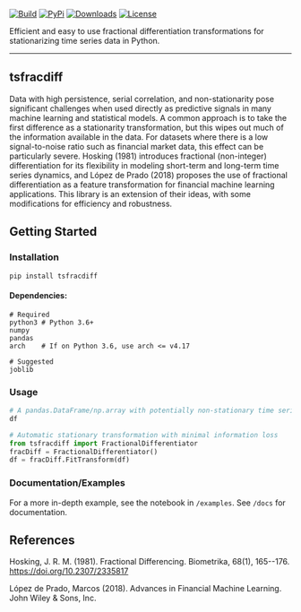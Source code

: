 [![Build](https://img.shields.io/github/actions/workflow/status/adamvvu/tsfracdiff/tsfracdiff_tests.yml?style=for-the-badge)](https://github.com/adamvvu/tsfracdiff/actions/workflows/tsfracdiff_tests.yml)
[![PyPi](https://img.shields.io/pypi/v/tsfracdiff?style=for-the-badge)](https://pypi.org/project/tsfracdiff/)
[![Downloads](https://img.shields.io/pypi/dm/tsfracdiff?style=for-the-badge)](https://pypi.org/project/tsfracdiff/)
[![License](https://img.shields.io/pypi/l/tsfracdiff?style=for-the-badge)](https://github.com/AdamWLabs/tsfracdiff/blob/master/LICENSE)

Efficient and easy to use fractional differentiation transformations for
stationarizing time series data in Python.

------------------------------------------------------------------------

## **tsfracdiff**

Data with high persistence, serial correlation, and non-stationarity
pose significant challenges when used directly as predictive signals in
many machine learning and statistical models. A common approach is to
take the first difference as a stationarity transformation, but this
wipes out much of the information available in the data. For datasets
where there is a low signal-to-noise ratio such as financial market
data, this effect can be particularly severe. Hosking (1981) introduces
fractional (non-integer) differentiation for its flexibility in modeling
short-term and long-term time series dynamics, and López de Prado (2018)
proposes the use of fractional differentiation as a feature
transformation for financial machine learning applications. This library
is an extension of their ideas, with some modifications for efficiency
and robustness.

## Getting Started

### Installation

`pip install tsfracdiff`

#### Dependencies:

    # Required
    python3 # Python 3.6+
    numpy
    pandas
    arch    # If on Python 3.6, use arch <= v4.17

    # Suggested
    joblib

### Usage

``` python
# A pandas.DataFrame/np.array with potentially non-stationary time series
df 

# Automatic stationary transformation with minimal information loss
from tsfracdiff import FractionalDifferentiator
fracDiff = FractionalDifferentiator()
df = fracDiff.FitTransform(df)
```

### Documentation/Examples

For a more in-depth example, see the notebook in `/examples`. See
`/docs` for documentation.

## References

Hosking, J. R. M. (1981). Fractional Differencing. Biometrika, 68(1),
165--176. <https://doi.org/10.2307/2335817>

López de Prado, Marcos (2018). Advances in Financial Machine Learning.
John Wiley & Sons, Inc.

